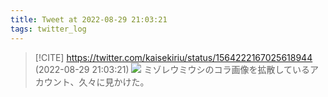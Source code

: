 ```yaml
---
title: Tweet at 2022-08-29 21:03:21
tags: twitter_log
---
```


> [!CITE] https://twitter.com/kaisekiriu/status/1564222167025618944 (2022-08-29 21:03:21)
> ![](https://twitter.com/kaisekiriu/status/1564222167025618944)
> ミゾレウミウシのコラ画像を拡散しているアカウント、久々に見かけた。
